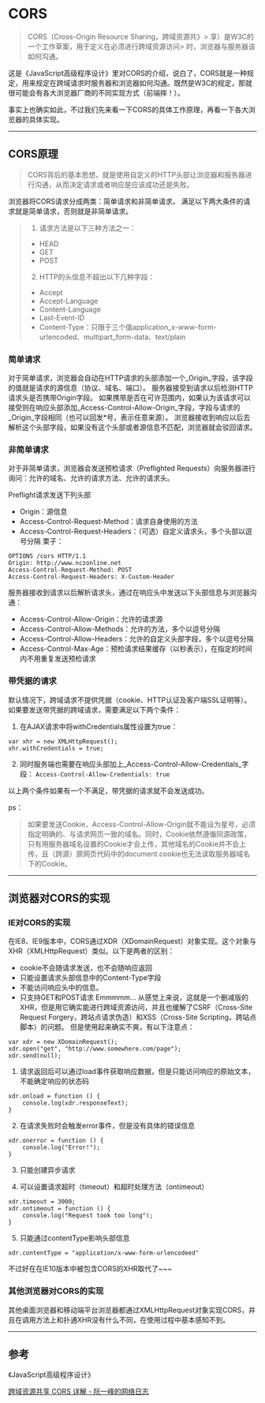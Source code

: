 # CORS
> CORS（Cross-Origin Resource Sharing，跨域资源共》> 享）是W3C的一个工作草案，用于定义在必须进行跨域资源访问> 时，浏览器与服务器该如何沟通。  

这是《JavaScript高级程序设计》里对CORS的介绍，说白了，CORS就是一种规定，用来规定在跨域请求时服务器和浏览器如何沟通。既然是W3C的规定，那就很可能会有各大浏览器厂商的不同实现方式（前端摔！）。

事实上也确实如此，不过我们先来看一下CORS的具体工作原理，再看一下各大浏览器的具体实现。

- - - -

## CORS原理

> CORS背后的基本思想，就是使用自定义的HTTP头部让浏览器和服务器进行沟通，从而决定请求或者响应是应该成功还是失败。

浏览器将CORS请求分成两类：简单请求和非简单请求。
满足以下两大条件的请求就是简单请求，否则就是非简单请求。

> 1. 请求方法是以下三种方法之一：  
> - HEAD  
> - GET  
> - POST  
> 2. HTTP的头信息不超出以下几种字段：  
> - Accept  
> - Accept-Language  
> - Content-Language  
> - Last-Event-ID  
> - Content-Type：只限于三个值application_x-www-form-urlencoded、multipart_form-data、text/plain  

### 简单请求
对于简单请求，浏览器会自动在HTTP请求的头部添加一个_Origin_字段，该字段的值就是请求的源信息（协议、域名、端口）。
服务器接受到请求以后检测HTTP请求头是否携带Origin字段。
如果携带是否在可许范围内，如果认为该请求可以接受则在响应头部添加_Access-Control-Allow-Origin_字段，字段与请求的_Origin_字段相同（也可以回发*号，表示任意来源）。
浏览器接收到响应以后去解析这个头部字段，如果没有这个头部或者源信息不匹配，浏览器就会驳回请求。

### 非简单请求
对于非简单请求，浏览器会发送预检请求（Preflighted Requests）向服务器进行询问：允许的域名、允许的请求方法、允许的请求头。

Preflight请求发送下列头部
* Origin：源信息
* Access-Control-Request-Method：请求自身使用的方法
* Access-Control-Request-Headers：（可选）自定义请求头，多个头部以逗号分隔
栗子：
```
OPTIONS /cors HTTP/1.1
Origin: http://www.nczonline.net
Access-Control-Request-Method: POST
Access-Control-Request-Headers: X-Custom-Header
```

服务器接收到请求以后解析请求头，通过在响应头中发送以下头部信息与浏览器沟通：
* Access-Control-Allow-Origin：允许的请求源
* Access-Control-Allow-Methods：允许的方法，多个以逗号分隔
* Access-Control-Allow-Headers：允许的自定义头部字段，多个以逗号分隔
* Access-Control-Max-Age：预检请求结果缓存（以秒表示），在指定的时间内不用重复发送预检请求

### 带凭据的请求
默认情况下，跨域请求不提供凭据（cookie、HTTP认证及客户端SSL证明等）。
如果要发送带凭据的跨域请求，需要满足以下两个条件：
1. 在AJAX请求中将withCredentials属性设置为true：
```
var xhr = new XMLHttpRequest();
xhr.withCredentials = true;
```

2. 同时服务端也需要在响应头部加上_Access-Control-Allow-Credentials_字段：
`Access-Control-Allow-Credentials: true`

以上两个条件如果有一个不满足，带凭据的请求就不会发送成功。

ps：
> 如果要发送Cookie，Access-Control-Allow-Origin就不能设为星号，必须指定明确的、与请求网页一致的域名。同时，Cookie依然遵循同源政策，只有用服务器域名设置的Cookie才会上传，其他域名的Cookie并不会上传，且（跨源）原网页代码中的document.cookie也无法读取服务器域名下的Cookie。  

- - - -

## 浏览器对CORS的实现

### IE对CORS的实现
在IE8、IE9版本中，CORS通过XDR（XDomainRequest）对象实现。这个对象与XHR（XMLHttpRequest）类似。以下是两者的区别：
* cookie不会随请求发送，也不会随响应返回
* 只能设置请求头部信息中的Content-Type字段
* 不能访问响应头中的信息。
* 只支持GET和POST请求
Emmmmm…
从感觉上来说，这就是一个删减版的XHR，但是用它确实能进行跨域资源访问，并且也缓解了CSRF（Cross-Site Request Forgery，跨站点请求伪造）和XSS（Cross-Site Scripting，跨站点脚本）的问题。
但是使用起来确实不爽，有以下注意点：
```
var xdr = new XDomainRequest();
xdr.open("get", "http://www.somewhere.com/page");
xdr.send(null);
```

1. 请求返回后可以通过load事件获取响应数据，但是只能访问响应的原始文本，不能确定响应的状态码
```
xdr.onload = function () {
	console.log(xdr.responseText);
}
```

2. 在请求失败时会触发error事件，但是没有具体的错误信息
```
xdr.onerror = function () {
	console.log("Error!");
}
```

3. 只能创建异步请求

4. 可以设置请求超时（timeout）和超时处理方法（ontimeout）
```
xdr.timeout = 3000;
xdr.ontimeout = function () {
	console.log("Request took too long");
}
```

5. 只能通过contentType影响头部信息
```
xdr.contentType = "application/x-www-form-urlencodeed"
```

不过好在在IE10版本中被包含CORS的XHR取代了~~~

### 其他浏览器对CORS的实现
其他桌面浏览器和移动端平台浏览器都通过XMLHttpRequest对象实现CORS，并且在调用方法上和扑通XHR没有什么不同，在使用过程中基本感知不到。

- - - -

## 参考
《JavaScript高级程序设计》

[跨域资源共享 CORS 详解 - 阮一峰的网络日志](http://www.ruanyifeng.com/blog/2016/04/cors.html)